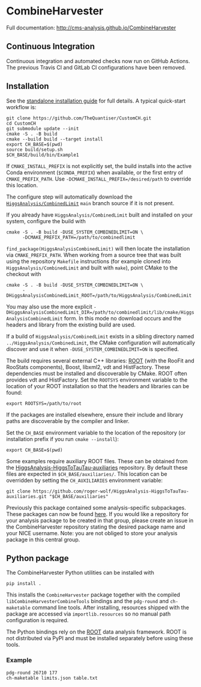 # CombineHarvester

Full documentation: http://cms-analysis.github.io/CombineHarvester

## Continuous Integration

Continuous integration and automated checks now run on GitHub Actions. The previous Travis CI and GitLab CI configurations have been removed.

## Installation

See the [standalone installation guide](docs/StandaloneInstallation.md) for
full details.  A typical quick-start workflow is:

```
git clone https://github.com/TheQuantiser/CustomCH.git
cd CustomCH
git submodule update --init
cmake -S . -B build
cmake --build build --target install
export CH_BASE=$(pwd)
source build/setup.sh
$CH_BASE/build/bin/Example1
```

If `CMAKE_INSTALL_PREFIX` is not explicitly set, the build installs into the
active Conda environment (`$CONDA_PREFIX`) when available, or the first entry of
`CMAKE_PREFIX_PATH`.  Use `-DCMAKE_INSTALL_PREFIX=/desired/path` to override this
location.

The configure step will automatically download the
[`HiggsAnalysis/CombinedLimit`](https://github.com/cms-analysis/HiggsAnalysis-CombinedLimit)
`main` branch source if it is not present.

If you already have `HiggsAnalysis/CombinedLimit` built and installed on your
system, configure the build with

```
cmake -S . -B build -DUSE_SYSTEM_COMBINEDLIMIT=ON \
      -DCMAKE_PREFIX_PATH=/path/to/combinedlimit
```

`find_package(HiggsAnalysisCombinedLimit)` will then locate the installation via
`CMAKE_PREFIX_PATH`.
When working from a source tree that was built using the repository `Makefile`
instructions (for example cloned into `HiggsAnalysis/CombinedLimit` and built
with `make`), point CMake to the checkout with

```
cmake -S . -B build -DUSE_SYSTEM_COMBINEDLIMIT=ON \
      -DHiggsAnalysisCombinedLimit_ROOT=/path/to/HiggsAnalysis/CombinedLimit
```

You may also use the more explicit
`-DHiggsAnalysisCombinedLimit_DIR=/path/to/combinedlimit/lib/cmake/HiggsAnalysisCombinedLimit`
form. In this mode no download occurs and the headers and library from the
existing build are used.

If a build of `HiggsAnalysis/CombinedLimit` exists in a sibling directory named
`../HiggsAnalysis/CombinedLimit`, the CMake configuration will automatically
discover and use it when `-DUSE_SYSTEM_COMBINEDLIMIT=ON` is specified.

The build requires several external C++ libraries: [ROOT](https://root.cern)
(with the RooFit and RooStats components), Boost, libxml2, vdt and
HistFactory. These dependencies must be installed and discoverable by
CMake. ROOT often provides vdt and HistFactory. Set the `ROOTSYS`
environment variable to the location of your ROOT installation so that
the headers and libraries can be found:

```
export ROOTSYS=/path/to/root
```

If the packages are installed elsewhere, ensure their include and library
paths are discoverable by the compiler and linker.

Set the `CH_BASE` environment variable to the location of the repository (or installation prefix if you run `cmake --install`):

```
export CH_BASE=$(pwd)
```
Some examples require auxiliary ROOT files. These can be obtained from the
[HiggsAnalysis-HiggsToTauTau-auxiliaries](https://github.com/roger-wolf/HiggsAnalysis-HiggsToTauTau-auxiliaries)
repository. By default these files are expected in `$CH_BASE/auxiliaries/`.
This location can be overridden by setting the `CH_AUXILIARIES` environment
variable:

```
git clone https://github.com/roger-wolf/HiggsAnalysis-HiggsToTauTau-auxiliaries.git "$CH_BASE/auxiliaries"
```


Previously this package contained some analysis-specific subpackages. These packages can now be found [here](https://gitlab.cern.ch/cms-hcg/ch-areas). If you would like a repository for your analysis package to be created in that group, please create an issue in the CombineHarvester repository stating the desired package name and your NICE username. Note: you are not obliged to store your analysis package in this central group.

## Python package

The CombineHarvester Python utilities can be installed with

```
pip install .
```

This installs the `CombineHarvester` package together with the compiled
`libCombineHarvesterCombineTools` bindings and the `pdg-round` and
`ch-maketable` command line tools.  After installing, resources shipped
with the package are accessed via `importlib.resources` so no manual path
configuration is required.

The Python bindings rely on the [ROOT](https://root.cern) data analysis
framework. ROOT is not distributed via PyPI and must be installed
separately before using these tools.

### Example

```
pdg-round 26710 177
ch-maketable limits.json table.txt
```
